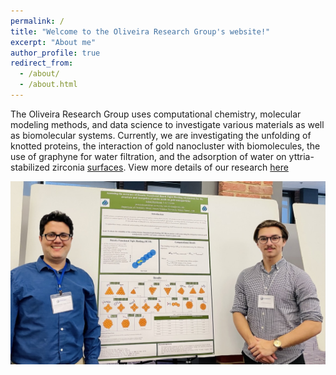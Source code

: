 ```yaml
---
permalink: /
title: "Welcome to the Oliveira Research Group's website!"
excerpt: "About me"
author_profile: true
redirect_from: 
  - /about/
  - /about.html
---
```

The Oliveira Research Group uses computational chemistry, molecular modeling methods, and data science to investigate various materials as well as biomolecular systems. Currently, we are investigating the unfolding of knotted proteins, the interaction of gold nanocluster with biomolecules, the use of graphyne for water filtration, and the adsorption of water on yttria-stabilized zirconia [surfaces](www.mvnu.edu). View more details of our research [here](_pages/research)

![Group](/images/1BA782F3-CF86-424D-921C-E572E7EA43F7_1_105_c.jpeg)


 
